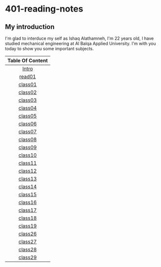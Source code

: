 # 401-reading-notes

## My introduction
I'm glad to interduce my self as Ishaq Alathamneh, I'm 22 years old, I have studied mechanical engineering at Al Balqa Applied University.
I'm with you today to show you some important subjects.



| Table Of Content  | 
| :-----------------: | 
 | [Intro](https://ishaqalathamneh.github.io/reading-notes/401read/)        |  
| [read01](https://ishaqalathamneh.github.io/reading-notes/401read/read01)| 
| [class01](https://ishaqalathamneh.github.io/reading-notes/401read/class01)| 
| [class02](https://ishaqalathamneh.github.io/reading-notes/401read/class02)| 
| [class03](https://ishaqalathamneh.github.io/reading-notes/401read/class03)|
| [class04](https://ishaqalathamneh.github.io/reading-notes/401read/class04)|
| [class05](https://ishaqalathamneh.github.io/reading-notes/401read/class05)|
| [class06](https://ishaqalathamneh.github.io/reading-notes/401read/class06)|
| [class07](https://ishaqalathamneh.github.io/reading-notes/401read/class07)|
| [class08](https://ishaqalathamneh.github.io/reading-notes/401read/class08)|
| [class09](https://ishaqalathamneh.github.io/reading-notes/401read/class09)|
| [class10](https://ishaqalathamneh.github.io/reading-notes/401read/class10)|
| [class11](https://ishaqalathamneh.github.io/reading-notes/401read/class11)|
| [class12](https://ishaqalathamneh.github.io/reading-notes/401read/class12)|
| [class13](https://ishaqalathamneh.github.io/reading-notes/401read/class13)|
| [class14](https://ishaqalathamneh.github.io/reading-notes/401read/class14)|
| [class15](https://ishaqalathamneh.github.io/reading-notes/401read/class15)|
| [class16](https://ishaqalathamneh.github.io/reading-notes/401read/class16)|
| [class17](https://ishaqalathamneh.github.io/reading-notes/401read/class17)|
| [class18](https://ishaqalathamneh.github.io/reading-notes/401read/class18)|
| [class19](https://ishaqalathamneh.github.io/reading-notes/401read/class19)|
| [class26](https://ishaqalathamneh.github.io/reading-notes/401read/class26)|
| [class27](https://ishaqalathamneh.github.io/reading-notes/401read/class27)|
| [class28](https://ishaqalathamneh.github.io/reading-notes/401read/class28)|
| [class29](https://ishaqalathamneh.github.io/reading-notes/401read/class29)|